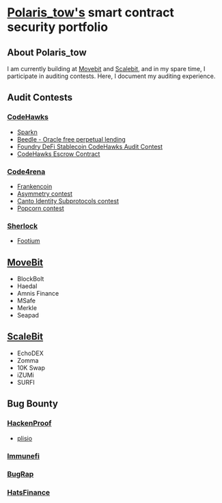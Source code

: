# [Polaris_tow's](https://github.com/Polaristow) smart contract security portfolio
## About Polaris_tow
I am currently building at [Movebit](https://twitter.com/MoveBit_) and [Scalebit](https://twitter.com/scalebit_), and in my spare time, I participate in auditing contests. Here, I document my auditing experience.
## Audit Contests
### [CodeHawks](https://www.codehawks.com/)
- [Sparkn](https://www.codehawks.com/contests/cllcnja1h0001lc08z7w0orxx)
- [Beedle - Oracle free perpetual lending](https://www.codehawks.com/contests/clkbo1fa20009jr08nyyf9wbx)
- [Foundry DeFi Stablecoin CodeHawks Audit Contest](https://www.codehawks.com/contests/cljx3b9390009liqwuedkn0m0)
- [CodeHawks Escrow Contract](https://www.codehawks.com/contests/cljyfxlc40003jq082s0wemya)
### [Code4rena](https://code4rena.com/)
- [Frankencoin](https://code4rena.com/reports/2023-04-frankencoin)
- [Asymmetry contest](https://code4rena.com/reports/2023-03-asymmetry)
- [Canto Identity Subprotocols contest](https://code4rena.com/reports/2023-03-canto-identity)
- [Popcorn contest](https://code4rena.com/reports/2023-01-popcorn)
### [Sherlock](https://www.sherlock.xyz/)
- [Footium](https://audits.sherlock.xyz/contests/71)
## [MoveBit](https://www.movebit.xyz/)
- BlockBolt
- Haedal
- Amnis Finance
- MSafe
- Merkle
- Seapad
## [ScaleBit](https://www.scalebit.xyz/)
- EchoDEX
- Zomma
- 10K Swap
- iZUMi
- SURFI
## Bug Bounty
### [HackenProof](https://hackenproof.com/)
- [plisio](https://hackenproof.com/plisio/plisio)
### [Immunefi](https://immunefi.com/)
### [BugRap](https://bugrap.io/)
### [HatsFinance](https://hats.finance/)

